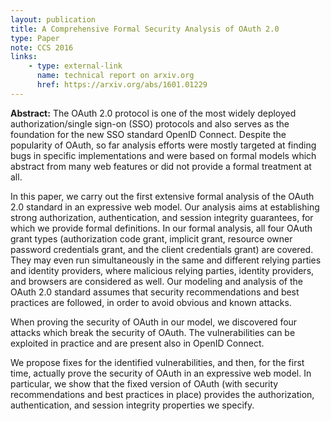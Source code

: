 ```yaml
---
layout: publication
title: A Comprehensive Formal Security Analysis of OAuth 2.0
type: Paper
note: CCS 2016
links:
    - type: external-link
      name: technical report on arxiv.org
      href: https://arxiv.org/abs/1601.01229
---
```

**Abstract:** The OAuth 2.0 protocol is one of the most widely deployed authorization/single sign-on (SSO) protocols and also serves as the foundation for the new SSO standard OpenID Connect. Despite the popularity of OAuth, so far analysis efforts were mostly targeted at finding bugs in specific implementations and were based on formal models which abstract from many web features or did not provide a formal treatment at all.

In this paper, we carry out the first extensive formal analysis of the OAuth 2.0 standard in an expressive web model. Our analysis aims at establishing strong authorization, authentication, and session integrity guarantees, for which we provide formal definitions. In our formal analysis, all four OAuth grant types (authorization code grant, implicit grant, resource owner password credentials grant, and the client credentials grant) are covered. They may even run simultaneously in the same and different relying parties and identity providers, where malicious relying parties, identity providers, and browsers are considered as well. Our modeling and analysis of the OAuth 2.0 standard assumes that security recommendations and best practices are followed, in order to avoid obvious and known attacks.

When proving the security of OAuth in our model, we discovered four attacks which break the security of OAuth. The vulnerabilities can be exploited in practice and are present also in OpenID Connect.

We propose fixes for the identified vulnerabilities, and then, for the first time, actually prove the security of OAuth in an expressive web model. In particular, we show that the fixed version of OAuth (with security recommendations and best practices in place) provides the authorization, authentication, and session integrity properties we specify. 
